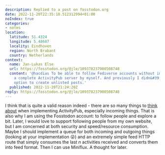 ```yaml
---
description: Replied to a post on fosstodon.org
date: 2022-11-20T22:35:18.512312994+01:00
noIndex: true
categories:
- notes
location:
  latitude: 51.4324
  longitude: 5.48607
  locality: Eindhoven
  region: North Brabant
  country: Netherlands
context:
  name: Jan-Lukas Else
  url: https://fosstodon.org/@jle/109378237908508748
  content: '@hacdias To be able to follow Fediverse accounts without implementing
    a complete ActivityPub server by myself. And previously I didn&#39;t have the
    option to create unlisted posts.'
  published: 2022-11-20T21:24:20Z
reply: https://fosstodon.org/@jle/109378237908508748
---
```


I think that is quite a valid reason indeed - there are so many things to [think about](/2022/11/18/23h28m13s83) when implementing ActivityPub, especially incoming things. That is also why I am using the Fosstodon account: to follow people and explore a bit. Later, I would love to support following people from my own website, but I am concerned at both security and speed/resource consumption. Maybe I should implement a queue for both incoming and outgoing things (looking at your implementation 😜) and an extremely simple feed HTTP route that simply consumes the last _n_ activities received and converts them into feed format. Then I can use Miniflux. A thought for later.
